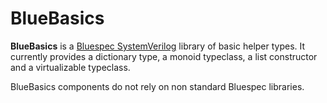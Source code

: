 BlueBasics
==========

**BlueBasics** is a [Bluespec SystemVerilog](http://wiki.bluespec.com/bluespec-systemverilog-and-compiler) library of basic helper types.
It currently provides a dictionary type, a monoid typeclass, a list constructor and a virtualizable typeclass.

BlueBasics components do not rely on non standard Bluespec libraries.
